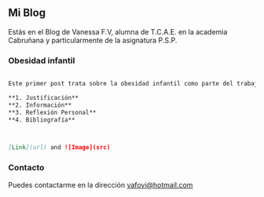 ## Mi Blog

Estás en el Blog de Vanessa F.V, alumna de T.C.A.E. en la academia Cabruñana y particularmente de la asignatura P.S.P.

### Obesidad infantil

```markdown

Este primer post trata sobre la obesidad infantil como parte del trabajo personal para la asignatura P.S.P.

**1. Justificación**
**2. Información**
**3. Reflexión Personal**
**4. Bibliografía**



[Link](url) and ![Image](src)
```

### Contacto

Puedes contactarme en la dirección vafovi@hotmail.com
